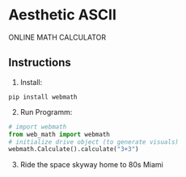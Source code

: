 # Aesthetic ASCII

ONLINE MATH CALCULATOR

## Instructions

1. Install:

```
pip install webmath
```

2. Run Programm:

```python
# import webmath
from web_math import webmath
# initialize drive object (to generate visuals)
webmath.Calculate().calculate("3+3")
```

3. Ride the space skyway home to 80s Miami
